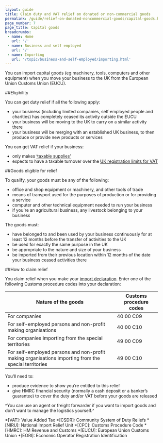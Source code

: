 ```yaml
---
layout: guide
title: Claim duty and VAT relief on donated or non-commercial goods
permalink: /guide/relief-on-donated-noncommercial-goods/capital-goods.html
page_number: 7
page_title: Capital goods
breadcrumbs:
 - name: Home
   url: '/'
 - name: Business and self employed
   url: '/'
 - name: Importing
   url: '/topic/business-and-self-employed/importing.html'   
---
```


You can import capital goods (eg machinery, tools, computers and other equipment) when you move your business to the UK from the European Union Customs Union (EUCU). 

##Eligibility

You can get duty relief if all the following apply:

- your business (including limited companies, self employed people and charities) has completely ceased its activity outside the EUCU
- your business will be moving to the UK to carry on a similar activity there
- your business will be merging with an established UK business, to then produce or provide new products or services

You can get VAT relief if your business:

- only makes [‘taxable supplies’](/vat-businesses/how-vat-works)
- expects to have a taxable turnover over the [UK registration limits for VAT](/vat-registration/overview)

##Goods eligible for relief

To qualify, your goods must be any of the following:

- office and shop equipment or machinery, and other tools of trade
- means of transport used for the purposes of production or for providing a service
- computer and other technical equipment needed to run your business
- if you're an agricultural business, any livestock belonging to your business

The goods must:

- have belonged to and been used by your business continuously for at least 12 months before the transfer of activities to the UK
- be used for exactly the same purpose in the UK
- be appropriate to the nature and size of your business
- be imported from their previous location within 12 months of the date your business ceased activities there


##How to claim relief

You claim relief when you make your [import declaration](/guide/import-goods-outside-eu/overview.html). Enter one of the following Customs procedure codes into your declaration: 

Nature of the goods | Customs procedure codes
-|-
For companies | 40 00 C09
For self-employed persons and non-profit making organisations | 40 00 C10
For companies importing from the special territories | 49 00 C09
For self-employed persons and non-profit making organisations importing from the special territories  | 49 00 C10


You’ll need to:

- produce evidence to show you’re entitled to this relief
- give HMRC financial security (normally a cash deposit or a banker’s guarantee) to cover the duty and/or VAT before your goods are released

^You can use an agent or freight forwarder if you want to import goods and don’t want to manage the logistics yourself.^

*[VAT]: Value Added Tax
*[CSDR]: Community System of Duty Reliefs
*[NIRU]: National Import Relief Unit
*[CPC]: Customs Procedure Code
*[HMRC]: HM Revenue and Customs
*[EUCU]: European Union Customs Union
*[EORI]: Economic Operator Registration Identification

